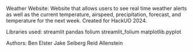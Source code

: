 Weather Website:
  Website that allows users to see real time weather alerts as well as the current temperature, airspeed, precipitation, forecast, and temperature for the next week. 
  Created for HackUO 2024.

Libraries used:
  streamlit
  pandas
  folium
  streamlit_folium
  matplotlib.pyplot

Authors:
  Ben Elster
  Jake Seiberg
  Reid Allenstein

